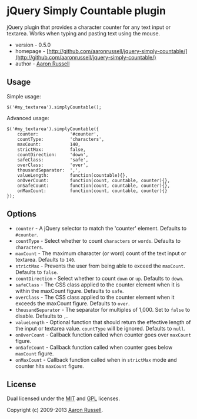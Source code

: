 # jQuery Simply Countable plugin

jQuery plugin that provides a character counter for any text input or textarea. Works when typing and pasting text using the mouse.

* version - 0.5.0
* homepage - [http://github.com/aaronrussell/jquery-simply-countable/](http://github.com/aaronrussell/jquery-simply-countable/)
* author - [Aaron Russell](http://www.aaronrussell.co.uk)

## Usage

Simple usage:

    $('#my_textarea').simplyCountable();

Advanced usage:

    $('#my_textarea').simplyCountable({
        counter:            '#counter',
        countType:          'characters',
        maxCount:           140,
        strictMax:          false,
        countDirection:     'down',
        safeClass:          'safe',
        overClass:          'over',
        thousandSeparator:  ',',
        valueLength:        function(countable){},
        onOverCount:        function(count, countable, counter){},
        onSafeCount:        function(count, countable, counter){},
        onMaxCount:         function(count, countable, counter){}
    });

## Options

* `counter` - A jQuery selector to match the 'counter' element. Defaults to `#counter`.
* `countType` - Select whether to count `characters` or `words`. Defaults to `characters`.
* `maxCount` - The maximum character (or word) count of the text input or textarea. Defaults to `140`.
* `strictMax` - Prevents the user from being able to exceed the `maxCount`. Defaults to `false`.
* `countDirection` - Select whether to count `down` or `up`. Defaults to `down`.
* `safeClass` - The CSS class applied to the counter element when it is within the maxCount figure. Defaults to `safe`.
* `overClass` - The CSS class applied to the counter element when it exceeds the maxCount figure. Defaults to `over`.
* `thousandSeparator` - The separator for multiples of 1,000. Set to `false` to disable. Defaults to `,`.
* `valueLength` - Optional function that should return the effective length of the input or textarea value. `countType` will be ignored. Defaults to `null`.
* `onOverCount` - Callback function called when counter goes over `maxCount` figure.
* `onSafeCount` - Callback function called when counter goes below `maxCount` figure.
* `onMaxCount` - Callback function called when in `strictMax` mode and counter hits `maxCount` figure.

## License

Dual licensed under the [MIT](http://www.opensource.org/licenses/mit-license.php) and [GPL](http://www.opensource.org/licenses/gpl-license.php) licenses.

Copyright (c) 2009-2013 [Aaron Russell](http://www.aaronrussell.co.uk).